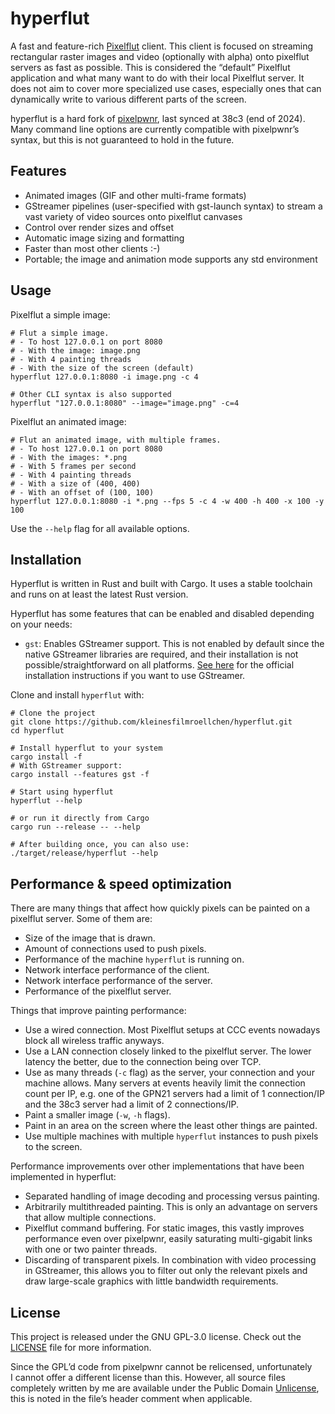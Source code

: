 # hyperflut

A fast and feature-rich [Pixelflut](https://github.com/defnull/pixelflut) client. This client is focused on streaming rectangular raster images and video (optionally with alpha) onto pixelflut servers as fast as possible. This is considered the “default” Pixelflut application and what many want to do with their local Pixelflut server. It does not aim to cover more specialized use cases, especially ones that can dynamically write to various different parts of the screen.

hyperflut is a hard fork of [pixelpwnr](https://timvisee.com/projects/pixelpwnr/), last synced at 38c3 (end of 2024). Many command line options are currently compatible with pixelpwnr’s syntax, but this is not guaranteed to hold in the future.

## Features

- Animated images (GIF and other multi-frame formats)
- GStreamer pipelines (user-specified with gst-launch syntax) to stream a vast variety of video sources onto pixelflut canvases
- Control over render sizes and offset
- Automatic image sizing and formatting
- Faster than most other clients :-)
- Portable; the image and animation mode supports any std environment

## Usage

Pixelflut a simple image:

```shell
# Flut a simple image.
# - To host 127.0.0.1 on port 8080
# - With the image: image.png
# - With 4 painting threads
# - With the size of the screen (default)
hyperflut 127.0.0.1:8080 -i image.png -c 4

# Other CLI syntax is also supported
hyperflut "127.0.0.1:8080" --image="image.png" -c=4
```

Pixelflut an animated image:

```shell
# Flut an animated image, with multiple frames.
# - To host 127.0.0.1 on port 8080
# - With the images: *.png
# - With 5 frames per second
# - With 4 painting threads
# - With a size of (400, 400)
# - With an offset of (100, 100)
hyperflut 127.0.0.1:8080 -i *.png --fps 5 -c 4 -w 400 -h 400 -x 100 -y 100
```

Use the `--help` flag for all available options.

## Installation

Hyperflut is written in Rust and built with Cargo. It uses a stable toolchain and runs on at least the latest Rust version.

Hyperflut has some features that can be enabled and disabled depending on your needs:

- `gst`: Enables GStreamer support. This is not enabled by default since the native GStreamer libraries are required, and their installation is not possible/straightforward on all platforms. [See here](https://gitlab.freedesktop.org/gstreamer/gstreamer-rs#installation) for the official installation instructions if you want to use GStreamer.

Clone and install `hyperflut` with:

```shell
# Clone the project
git clone https://github.com/kleinesfilmroellchen/hyperflut.git
cd hyperflut

# Install hyperflut to your system
cargo install -f
# With GStreamer support:
cargo install --features gst -f

# Start using hyperflut
hyperflut --help

# or run it directly from Cargo
cargo run --release -- --help

# After building once, you can also use:
./target/release/hyperflut --help
```

## Performance & speed optimization

There are many things that affect how quickly pixels can be painted on a
pixelflut server.
Some of them are:

- Size of the image that is drawn.
- Amount of connections used to push pixels.
- Performance of the machine `hyperflut` is running on.
- Network interface performance of the client.
- Network interface performance of the server.
- Performance of the pixelflut server.

Things that improve painting performance:

- Use a wired connection. Most Pixelflut setups at CCC events nowadays block all wireless traffic anyways.
- Use a LAN connection closely linked to the pixelflut server. The lower latency the better, due to the connection being over TCP.
- Use as many threads (`-c` flag) as the server, your connection and your machine allows. Many servers at events heavily limit the connection count per IP, e.g. one of the GPN21 servers had a limit of 1 connection/IP and the 38c3 server had a limit of 2 connections/IP.
- Paint a smaller image (`-w`, `-h` flags).
- Paint in an area on the screen where the least other things are painted.
- Use multiple machines with multiple `hyperflut` instances to push pixels to the screen.

Performance improvements over other implementations that have been implemented in hyperflut:

- Separated handling of image decoding and processing versus painting.
- Arbitrarily multithreaded painting. This is only an advantage on servers that allow multiple connections.
- Pixelflut command buffering. For static images, this vastly improves performance even over pixelpwnr, easily saturating multi-gigabit links with one or two painter threads.
- Discarding of transparent pixels. In combination with video processing in GStreamer, this allows you to filter out only the relevant pixels and draw large-scale graphics with little bandwidth requirements.

## License

This project is released under the GNU GPL-3.0 license. Check out the [LICENSE](LICENSE) file for more information.

Since the GPL’d code from pixelpwnr cannot be relicensed, unfortunately I cannot offer a different license than this. However, all source files completely written by me are available under the Public Domain [Unlicense](UNLICENSE), this is noted in the file’s header comment when applicable.

